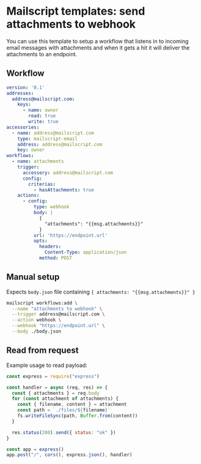 # Mailscript templates: send attachments to webhook

You can use this template to setup a workflow that listens in to incoming email messages with attachments and when it gets a hit it will deliver the attachments to an endpoint.

## Workflow

```yml
version: '0.1'
addresses:
  address@mailscript.com:
    keys:
      - name: owner
        read: true
        write: true
accessories:
  - name: address@mailscript.com
    type: mailscript-email
    address: address@mailscript.com
    key: owner
workflows:
  - name: attachments
    trigger:
      accessory: address@mailscript.com
      config:
        criterias:
          - hasAttachments: true
    actions:
      - config:
          type: webhook
          body: |
            {
              "attachments": "{{msg.attachments}}"
            }
          url: 'https://endpoint.url'
          opts:
            headers:
              Content-Type: application/json
            method: POST
```

## Manual setup

Expects `body.json` file containing `{ attachments: "{{msg.attachments}}" }`

```sh
mailscript workflows:add \
  --name "attachments to webhook" \
  --trigger address@mailscript.com \
  --action webhook \
  --webhook "https://endpoint.url" \
  --body ./body.json
```

## Read from request

Example usage to read payload:

```js
const express = require("express")

const handler = async (req, res) => {
  const { attachments } = req.body
  for (const attachment of attachments) {
    const { filename, content } = attachment
    const path = `./files/${filename}`
    fs.writeFileSync(path, Buffer.from(content))
  }

  res.status(200).send({ status: "ok" })
}

const app = express()
app.post("/", cors(), express.json(), handler)
```
